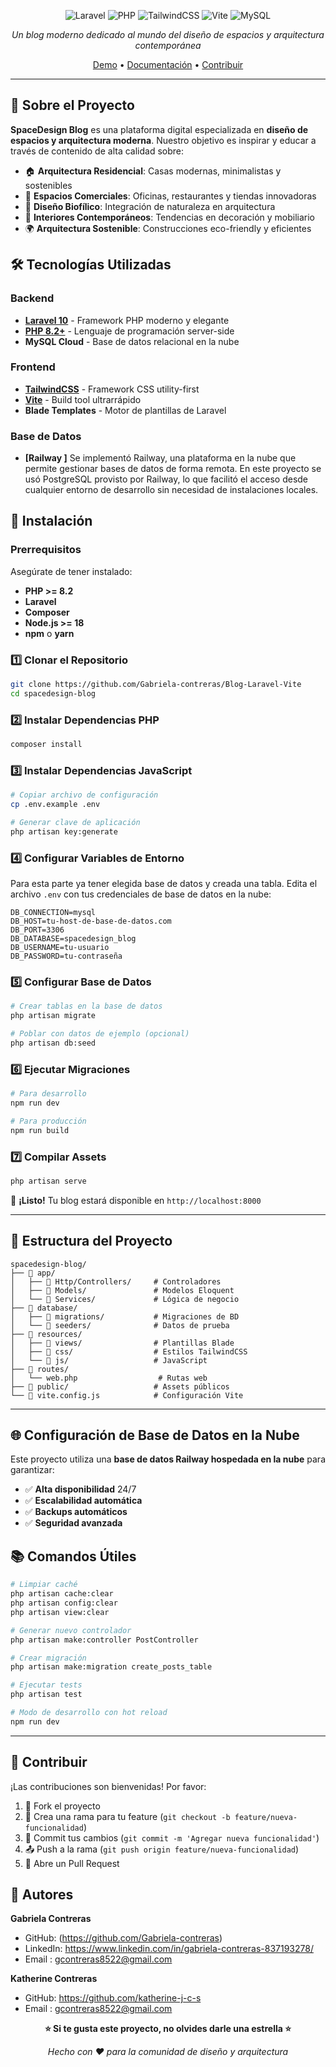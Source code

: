 

<div align="center">

![Laravel](https://img.shields.io/badge/Laravel-FF2D20?style=for-the-badge&logo=laravel&logoColor=white)
![PHP](https://img.shields.io/badge/PHP-777BB4?style=for-the-badge&logo=php&logoColor=white)
![TailwindCSS](https://img.shields.io/badge/Tailwind_CSS-38B2AC?style=for-the-badge&logo=tailwind-css&logoColor=white)
![Vite](https://img.shields.io/badge/Vite-646CFF?style=for-the-badge&logo=vite&logoColor=white)
![MySQL](https://img.shields.io/badge/MySQL-005C84?style=for-the-badge&logo=mysql&logoColor=white)

*Un blog moderno dedicado al mundo del diseño de espacios y arquitectura contemporánea*

[Demo](#) • [Documentación](#instalación) • [Contribuir](#contribuir)

</div>

---

## 🌟 Sobre el Proyecto

**SpaceDesign Blog** es una plataforma digital especializada en **diseño de espacios y arquitectura moderna**. Nuestro objetivo es inspirar y educar a través de contenido de alta calidad sobre:

- 🏠 **Arquitectura Residencial**: Casas modernas, minimalistas y sostenibles
- 🏢 **Espacios Comerciales**: Oficinas, restaurantes y tiendas innovadoras  
- 🌿 **Diseño Biofílico**: Integración de naturaleza en arquitectura
- 🎨 **Interiores Contemporáneos**: Tendencias en decoración y mobiliario
- 🌍 **Arquitectura Sostenible**: Construcciones eco-friendly y eficientes


## 🛠️ Tecnologías Utilizadas

### Backend
- **[Laravel 10](https://laravel.com/)** - Framework PHP moderno y elegante
- **[PHP 8.2+](https://php.net/)** - Lenguaje de programación server-side
- **MySQL Cloud** - Base de datos relacional en la nube

### Frontend  
- **[TailwindCSS](https://tailwindcss.com/)** - Framework CSS utility-first
- **[Vite](https://vitejs.dev/)** - Build tool ultrarrápido
- **Blade Templates** - Motor de plantillas de Laravel

### Base de Datos
- **[Railway ]**
Se implementó Railway, una plataforma en la nube que permite gestionar bases de datos de forma remota. En este proyecto se usó PostgreSQL provisto por Railway, lo que facilitó el acceso desde cualquier entorno de desarrollo sin necesidad de instalaciones locales.


## 🚀 Instalación

### Prerrequisitos

Asegúrate de tener instalado:

- **PHP >= 8.2**
- **Laravel** 
- **Composer**
- **Node.js >= 18**
- **npm** o **yarn**

### 1️⃣ Clonar el Repositorio

```bash
git clone https://github.com/Gabriela-contreras/Blog-Laravel-Vite
cd spacedesign-blog
```

### 2️⃣ Instalar Dependencias PHP

```bash
composer install
```

### 3️⃣ Instalar Dependencias JavaScript
```bash
# Copiar archivo de configuración
cp .env.example .env

# Generar clave de aplicación
php artisan key:generate
```


### 4️⃣ Configurar Variables de Entorno
Para esta parte ya tener elegida base de datos y creada una tabla. 
Edita el archivo `.env` con tus credenciales de base de datos en la nube:

```env
DB_CONNECTION=mysql
DB_HOST=tu-host-de-base-de-datos.com
DB_PORT=3306
DB_DATABASE=spacedesign_blog
DB_USERNAME=tu-usuario
DB_PASSWORD=tu-contraseña
```


### 5️⃣ Configurar Base de Datos
```bash
# Crear tablas en la base de datos
php artisan migrate

# Poblar con datos de ejemplo (opcional)
php artisan db:seed
```
### 6️⃣ Ejecutar Migraciones

```bash
# Para desarrollo
npm run dev

# Para producción
npm run build
```

### 7️⃣ Compilar Assets

```bash
php artisan serve
```

🎉 **¡Listo!** Tu blog estará disponible en `http://localhost:8000`

---

## 📁 Estructura del Proyecto

```
spacedesign-blog/
├── 📂 app/
│   ├── 📂 Http/Controllers/     # Controladores
│   ├── 📂 Models/               # Modelos Eloquent
│   └── 📂 Services/             # Lógica de negocio
├── 📂 database/
│   ├── 📂 migrations/           # Migraciones de BD
│   └── 📂 seeders/              # Datos de prueba
├── 📂 resources/
│   ├── 📂 views/                # Plantillas Blade
│   ├── 📂 css/                  # Estilos TailwindCSS
│   └── 📂 js/                   # JavaScript
├── 📂 routes/
│   └── web.php                  # Rutas web
├── 📂 public/                   # Assets públicos
└── 📄 vite.config.js            # Configuración Vite
```

---

## 🌐 Configuración de Base de Datos en la Nube

Este proyecto utiliza una **base de datos Railway hospedada en la nube** para garantizar:

- ✅ **Alta disponibilidad** 24/7
- ✅ **Escalabilidad automática**
- ✅ **Backups automáticos**
- ✅ **Seguridad avanzada**


## 📚 Comandos Útiles

```bash
# Limpiar caché
php artisan cache:clear
php artisan config:clear
php artisan view:clear

# Generar nuevo controlador
php artisan make:controller PostController

# Crear migración
php artisan make:migration create_posts_table

# Ejecutar tests
php artisan test

# Modo de desarrollo con hot reload
npm run dev
```

---

## 🤝 Contribuir

¡Las contribuciones son bienvenidas! Por favor:

1. 🍴 Fork el proyecto
2. 🌱 Crea una rama para tu feature (`git checkout -b feature/nueva-funcionalidad`)
3. 💾 Commit tus cambios (`git commit -m 'Agregar nueva funcionalidad'`)
4. 📤 Push a la rama (`git push origin feature/nueva-funcionalidad`)
5. 🔄 Abre un Pull Request


## 👥 Autores

**Gabriela Contreras**
- GitHub: (https://github.com/Gabriela-contreras)
- LinkedIn: https://www.linkedin.com/in/gabriela-contreras-837193278/
- Email : gcontreras8522@gmail.com


**Katherine Contreras**
- GitHub: https://github.com/katherine-j-c-s
- Email : gcontreras8522@gmail.com


<div align="center">

**⭐ Si te gusta este proyecto, no olvides darle una estrella ⭐**

*Hecho con ❤️ para la comunidad de diseño y arquitectura*

</div>
